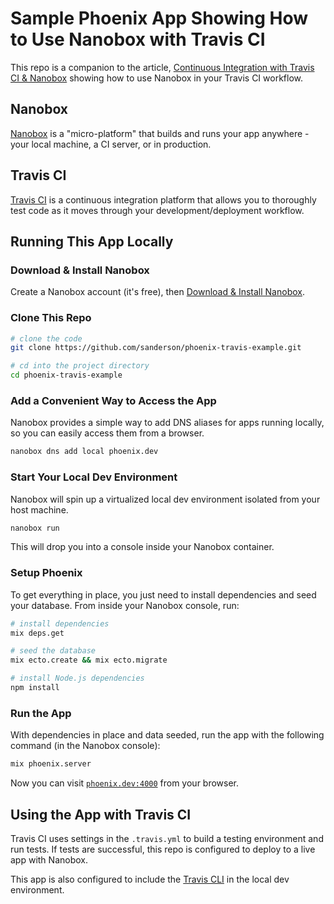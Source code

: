 # Sample Phoenix App Showing How to Use Nanobox with Travis CI

This repo is a companion to the article, [Continuous Integration with Travis CI & Nanobox](https://content.nanobox.io/continuous-integration-with-travis-ci-nanobox) showing how to use Nanobox in your Travis CI workflow.

## Nanobox
[Nanobox](https://nanobox.io) is a "micro-platform" that builds and runs your app anywhere - your local machine, a CI server, or in production.

## Travis CI
[Travis CI](https://travis-ci.org) is a continuous integration platform that allows you to thoroughly test code as it moves through your development/deployment workflow.

## Running This App Locally
### Download & Install Nanobox
Create a Nanobox account (it's free), then [Download & Install Nanobox](https://dashboard.nanobox.io/download).

### Clone This Repo
```sh
# clone the code
git clone https://github.com/sanderson/phoenix-travis-example.git

# cd into the project directory
cd phoenix-travis-example
```

### Add a Convenient Way to Access the App
Nanobox provides a simple way to add DNS aliases for apps running locally, so you can easily access them from a browser.

```sh
nanobox dns add local phoenix.dev
```

### Start Your Local Dev Environment
Nanobox will spin up a virtualized local dev environment isolated from your host machine.

```sh
nanobox run
```

This will drop you into a console inside your Nanobox container.

### Setup Phoenix
To get everything in place, you just need to install dependencies and seed your database. From inside your Nanobox console, run:

```sh
# install dependencies
mix deps.get

# seed the database
mix ecto.create && mix ecto.migrate

# install Node.js dependencies
npm install
```

### Run the App
With dependencies in place and data seeded, run the app with the following command (in the Nanobox console):

```sh
mix phoenix.server
```

Now you can visit [`phoenix.dev:4000`](http://phoenix.dev:4000) from your browser.

## Using the App with Travis CI
Travis CI uses settings in the `.travis.yml` to build a testing environment and run tests. If tests are successful, this repo is configured to deploy to a live app with Nanobox.

This app is also configured to include the [Travis CLI](https://github.com/travis-ci/travis.rb) in the local dev environment.
